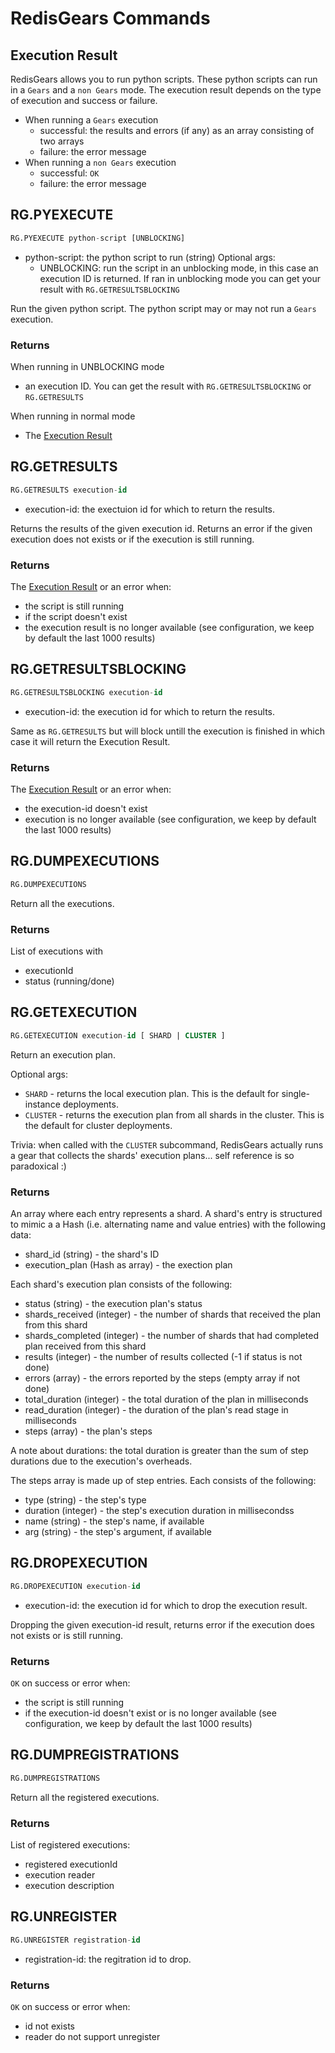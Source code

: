 # RedisGears Commands

## Execution Result
RedisGears allows you to run python scripts.  These python scripts can run in a `Gears` and a `non Gears` mode.  The execution result depends on the type of execution and success or failure.

* When running a `Gears` execution
	- successful: the results and errors (if any) as an array consisting of two arrays
	- failure: the error message
* When running a `non Gears` execution
	- successful: `OK`
	- failure: the error message


## RG.PYEXECUTE
```sql
RG.PYEXECUTE python-script [UNBLOCKING]
```
* python-script: the python script to run (string)
Optional args:
   * UNBLOCKING: run the script in an unblocking mode, in this case an execution ID is returned.  If ran in unblocking mode you can get your result with `RG.GETRESULTSBLOCKING`

Run the given python script. The python script may or may not run a `Gears` execution. 

### Returns
When running in UNBLOCKING mode

* an execution ID.  You can get the result with `RG.GETRESULTSBLOCKING` or `RG.GETRESULTS` 

When running in normal mode

* The [Execution Result](#execution-result)


## RG.GETRESULTS
```sql
RG.GETRESULTS execution-id
```
* execution-id: the exectuion id for which to return the results.

Returns the results of the given execution id. Returns an error if the given execution does not exists or if the execution is still running.

### Returns
The [Execution Result](#execution-result) or an error when:

* the script is still running 
* if the script doesn't exist 
* the execution result is no longer available (see configuration, we keep by default the last 1000 results)


## RG.GETRESULTSBLOCKING
```sql
RG.GETRESULTSBLOCKING execution-id
```
* execution-id: the execution id for which to return the results.

Same as `RG.GETRESULTS` but will block untill the execution is finished in which case it will return the Execution Result.

### Returns
The [Execution Result](#execution-result) or an error when:

* the execution-id doesn't exist
* execution is no longer available (see configuration, we keep by default the last 1000 results)


## RG.DUMPEXECUTIONS
```sql
RG.DUMPEXECUTIONS
```

Return all the executions.

### Returns
List of executions with
* executionId
* status (running/done)

## RG.GETEXECUTION
```sql
RG.GETEXECUTION execution-id [ SHARD | CLUSTER ]
```

Return an execution plan.

Optional args:
* `SHARD` - returns the local execution plan. This is the default for single-instance deployments.
* `CLUSTER` - returns the execution plan from all shards in the cluster. This is the default for cluster deployments.

Trivia: when called with the `CLUSTER` subcommand, RedisGears actually runs a gear that collects the shards' execution plans... self reference is so paradoxical :)

### Returns
An array where each entry represents a shard. A shard's entry is structured to mimic a a Hash (i.e. alternating name and value entries) with the following data:
* shard_id (string) - the shard's ID
* execution_plan (Hash as array) - the exection plan

Each shard's execution plan consists of the following:
* status (string) - the execution plan's status
* shards_received (integer) - the number of shards that received the plan from this shard
* shards_completed (integer) - the number of shards that had completed plan received from this shard
* results (integer) - the number of results collected (-1 if status is not done)
* errors (array) - the errors reported by the steps (empty array if not done)
* total_duration (integer) - the total duration of the plan in milliseconds 
* read_duration (integer) - the duration of the plan's read stage in milliseconds 
* steps (array) - the plan's steps

A note about durations: the total duration is greater than the sum of step durations due to the execution's overheads.

The steps array is made up of step entries. Each consists of the following:
* type (string) - the step's type
* duration (integer) - the step's execution duration in millisecondss
* name (string) - the step's name, if available
* arg (string) - the step's argument, if available

## RG.DROPEXECUTION
```sql
RG.DROPEXECUTION execution-id
```
* execution-id: the execution id for which to drop the execution result.

Dropping the given execution-id result, returns error if the execution does not exists or is still running.

### Returns
`OK` on success or error when:

* the script is still running
* if the execution-id doesn't exist or is no longer available (see configuration, we keep by default the last 1000 results)

## RG.DUMPREGISTRATIONS
```sql
RG.DUMPREGISTRATIONS
```

Return all the registered executions.

### Returns
List of registered executions:
* registered executionId
* execution reader
* execution description

## RG.UNREGISTER
```sql
RG.UNREGISTER registration-id
```

* registration-id: the regitration id to drop.

### Returns
`OK` on success or error when:
* id not exists
* reader do not support unregister
